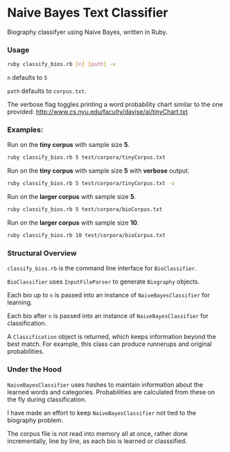 Naive Bayes Text Classifier
=======================

Biography classifyer using Naive Bayes, written in Ruby. 

### Usage



```sh
ruby classify_bios.rb [n] [path] -v
```

`n` defaults to `5`

`path` defaults to `corpus.txt`.

The verbose flag toggles printing a word probability chart similar to the one provided: http://www.cs.nyu.edu/faculty/davise/ai/tinyChart.txt

### Examples:

Run on the **tiny corpus** with sample size **5**.

```sh
ruby classify_bios.rb 5 test/corpora/tinyCorpus.txt
```


Run on the **tiny corpus** with sample size **5** with **verbose** output. 

```sh
ruby classify_bios.rb 5 test/corpora/tinyCorpus.txt -v
```

Run on the **larger corpus** with sample size **5**. 

```sh
ruby classify_bios.rb 5 test/corpora/bioCorpus.txt
```

Run on the **larger corpus** with sample size **10**. 

```sh
ruby classify_bios.rb 10 test/corpora/bioCorpus.txt
```

### Structural Overview

```classify_bios.rb``` is the command line interface for ```BioClassifier```.


```BioClassifier``` uses ```InputFileParser``` to generate ```Biography``` objects.

Each bio up to ```n``` is passed into an instance of ```NaiveBayesClassifier``` for learning.

Each bio after ```n``` is passed into an instance of ```NaiveBayesClassifier``` for classification. 

A ```Classification``` object is returned, which keeps information beyond the best match. For example, this class can produce runnerups and original probabilities.

### Under the Hood

```NaiveBayesClassifier``` uses hashes to maintain information about the learned words and categories. Probabilities are calculated from these on the fly during classification. 


I have made an effort to keep ```NaiveBayesClassifier``` not tied to the biography problem.

The corpus file is not read into memory all at once, rather done incrementally, line by line, as each bio is learned or classsified. 
